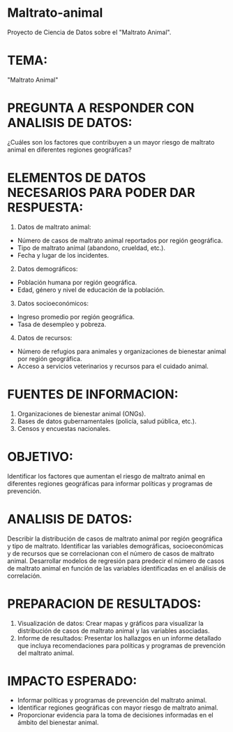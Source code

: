 # Maltrato-animal
Proyecto de Ciencia de Datos sobre el "Maltrato Animal".


# TEMA:

"Maltrato Animal"


# PREGUNTA A RESPONDER CON ANALISIS DE DATOS: 

¿Cuáles son los factores que contribuyen a un mayor riesgo de maltrato animal en diferentes regiones geográficas?


# ELEMENTOS DE DATOS NECESARIOS PARA PODER DAR RESPUESTA:

1. Datos de maltrato animal:
- Número de casos de maltrato animal reportados por región geográfica.
- Tipo de maltrato animal (abandono, crueldad, etc.).
- Fecha y lugar de los incidentes.
2. Datos demográficos:
- Población humana por región geográfica.
- Edad, género y nivel de educación de la población.
3. Datos socioeconómicos:
- Ingreso promedio por región geográfica.
- Tasa de desempleo y pobreza.
4. Datos de recursos:
- Número de refugios para animales y organizaciones de bienestar animal por región geográfica.
- Acceso a servicios veterinarios y recursos para el cuidado animal.

# FUENTES DE INFORMACION:
1. Organizaciones de bienestar animal (ONGs).
2. Bases de datos gubernamentales (policía, salud pública, etc.).
3. Censos y encuestas nacionales.

# OBJETIVO:

Identificar los factores que aumentan el riesgo de maltrato animal en diferentes regiones geográficas para informar políticas y programas de prevención.


# ANALISIS DE DATOS:

Describir la distribución de casos de maltrato animal por región geográfica y tipo de maltrato.
Identificar las variables demográficas, socioeconómicas y de recursos que se correlacionan con el número de casos de maltrato animal.
Desarrollar modelos de regresión para predecir el número de casos de maltrato animal en función de las variables identificadas en el análisis de correlación.

# PREPARACION DE RESULTADOS:

1. Visualización de datos: Crear mapas y gráficos para visualizar la distribución de casos de maltrato animal y las variables asociadas.
2. Informe de resultados: Presentar los hallazgos en un informe detallado que incluya recomendaciones para políticas y programas de prevención del maltrato animal.

# IMPACTO ESPERADO:

- Informar políticas y programas de prevención del maltrato animal.
- Identificar regiones geográficas con mayor riesgo de maltrato animal.
- Proporcionar evidencia para la toma de decisiones informadas en el ámbito del bienestar animal.
